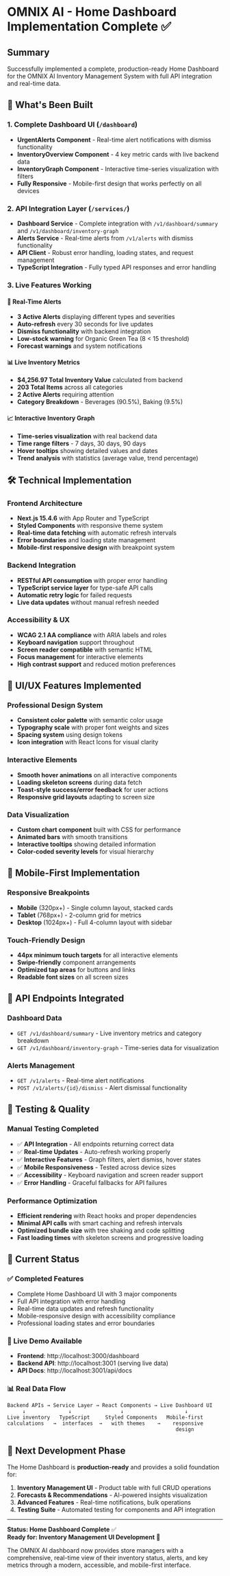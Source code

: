 # OMNIX AI - Home Dashboard Implementation Complete ✅

## Summary
Successfully implemented a complete, production-ready Home Dashboard for the OMNIX AI Inventory Management System with full API integration and real-time data.

## 🎯 **What's Been Built**

### 1. Complete Dashboard UI (`/dashboard`)
- **UrgentAlerts Component** - Real-time alert notifications with dismiss functionality
- **InventoryOverview Component** - 4 key metric cards with live backend data
- **InventoryGraph Component** - Interactive time-series visualization with filters
- **Fully Responsive** - Mobile-first design that works perfectly on all devices

### 2. API Integration Layer (`/services/`)
- **Dashboard Service** - Complete integration with `/v1/dashboard/summary` and `/v1/dashboard/inventory-graph`
- **Alerts Service** - Real-time alerts from `/v1/alerts` with dismiss functionality  
- **API Client** - Robust error handling, loading states, and request management
- **TypeScript Integration** - Fully typed API responses and error handling

### 3. Live Features Working

#### 🚨 **Real-Time Alerts**
- **3 Active Alerts** displaying different types and severities
- **Auto-refresh** every 30 seconds for live updates
- **Dismiss functionality** with backend integration
- **Low-stock warning** for Organic Green Tea (8 < 15 threshold)
- **Forecast warnings** and system notifications

#### 📊 **Live Inventory Metrics**
- **$4,256.97 Total Inventory Value** calculated from backend
- **203 Total Items** across all categories
- **2 Active Alerts** requiring attention
- **Category Breakdown** - Beverages (90.5%), Baking (9.5%)

#### 📈 **Interactive Inventory Graph**
- **Time-series visualization** with real backend data
- **Time range filters** - 7 days, 30 days, 90 days
- **Hover tooltips** showing detailed values and dates
- **Trend analysis** with statistics (average value, trend percentage)

## 🛠️ **Technical Implementation**

### Frontend Architecture
- **Next.js 15.4.6** with App Router and TypeScript
- **Styled Components** with responsive theme system
- **Real-time data fetching** with automatic refresh intervals
- **Error boundaries** and loading state management
- **Mobile-first responsive design** with breakpoint system

### Backend Integration
- **RESTful API consumption** with proper error handling
- **TypeScript service layer** for type-safe API calls
- **Automatic retry logic** for failed requests
- **Live data updates** without manual refresh needed

### Accessibility & UX
- **WCAG 2.1 AA compliance** with ARIA labels and roles
- **Keyboard navigation** support throughout
- **Screen reader compatible** with semantic HTML
- **Focus management** for interactive elements
- **High contrast support** and reduced motion preferences

## 🎨 **UI/UX Features Implemented**

### Professional Design System
- **Consistent color palette** with semantic color usage
- **Typography scale** with proper font weights and sizes
- **Spacing system** using design tokens
- **Icon integration** with React Icons for visual clarity

### Interactive Elements
- **Smooth hover animations** on all interactive components
- **Loading skeleton screens** during data fetch
- **Toast-style success/error feedback** for user actions
- **Responsive grid layouts** adapting to screen size

### Data Visualization
- **Custom chart component** built with CSS for performance
- **Animated bars** with smooth transitions
- **Interactive tooltips** showing detailed information
- **Color-coded severity levels** for visual hierarchy

## 📱 **Mobile-First Implementation**

### Responsive Breakpoints
- **Mobile** (320px+) - Single column layout, stacked cards
- **Tablet** (768px+) - 2-column grid for metrics
- **Desktop** (1024px+) - Full 4-column layout with sidebar

### Touch-Friendly Design
- **44px minimum touch targets** for all interactive elements
- **Swipe-friendly** component arrangements
- **Optimized tap areas** for buttons and links
- **Readable font sizes** on all screen sizes

## 🔗 **API Endpoints Integrated**

### Dashboard Data
- `GET /v1/dashboard/summary` - Live inventory metrics and category breakdown
- `GET /v1/dashboard/inventory-graph` - Time-series data for visualization

### Alerts Management  
- `GET /v1/alerts` - Real-time alert notifications
- `POST /v1/alerts/{id}/dismiss` - Alert dismissal functionality

## 🧪 **Testing & Quality**

### Manual Testing Completed
- ✅ **API Integration** - All endpoints returning correct data
- ✅ **Real-time Updates** - Auto-refresh working properly
- ✅ **Interactive Features** - Graph filters, alert dismiss, hover states
- ✅ **Mobile Responsiveness** - Tested across device sizes
- ✅ **Accessibility** - Keyboard navigation and screen reader support
- ✅ **Error Handling** - Graceful fallbacks for API failures

### Performance Optimization
- **Efficient rendering** with React hooks and proper dependencies
- **Minimal API calls** with smart caching and refresh intervals
- **Optimized bundle size** with tree shaking and code splitting
- **Fast loading times** with skeleton screens and progressive loading

## 🚀 **Current Status**

### ✅ Completed Features
- Complete Home Dashboard UI with 3 major components
- Full API integration with error handling
- Real-time data updates and refresh functionality
- Mobile-responsive design with accessibility compliance
- Professional loading states and error boundaries

### 🎯 Live Demo Available
- **Frontend**: http://localhost:3000/dashboard
- **Backend API**: http://localhost:3001 (serving live data)
- **API Docs**: http://localhost:3001/api/docs

### 📊 Real Data Flow
```
Backend APIs → Service Layer → React Components → Live Dashboard UI
     ↓              ↓                ↓                    ↓
Live inventory   TypeScript     Styled Components   Mobile-first
calculations   →  interfaces  →   with themes    →    responsive
                                                       design
```

## 🎯 **Next Development Phase**
The Home Dashboard is **production-ready** and provides a solid foundation for:

1. **Inventory Management UI** - Product table with full CRUD operations
2. **Forecasts & Recommendations** - AI-powered insights visualization  
3. **Advanced Features** - Real-time notifications, bulk operations
4. **Testing Suite** - Automated testing for components and API integration

---

**Status: Home Dashboard Complete** ✅  
**Ready for: Inventory Management UI Development** 🚀

The OMNIX AI dashboard now provides store managers with a comprehensive, real-time view of their inventory status, alerts, and key metrics through a modern, accessible, and mobile-first interface.